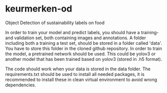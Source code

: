 # keurmerken-od
Object Detection of sustainability labels on food

In order to train your model and predict labels, you should have a training- and validation set, both containing images and annotations. 
A folder including both a training a test set, should be stored in a folder called 'data'. You have to store this folder in the cloned github repository. 
In order to train the model, a pretrained network should be used. This could be yolov3 or another model that has been trained based on yolov3 (stored in .h5 format). 

The code should work when your data is stored in the data folder. 
The requirements.txt should be used to install all needed packages, it is recommended to install these in clean virtual environment to avoid wrong dependencies.
